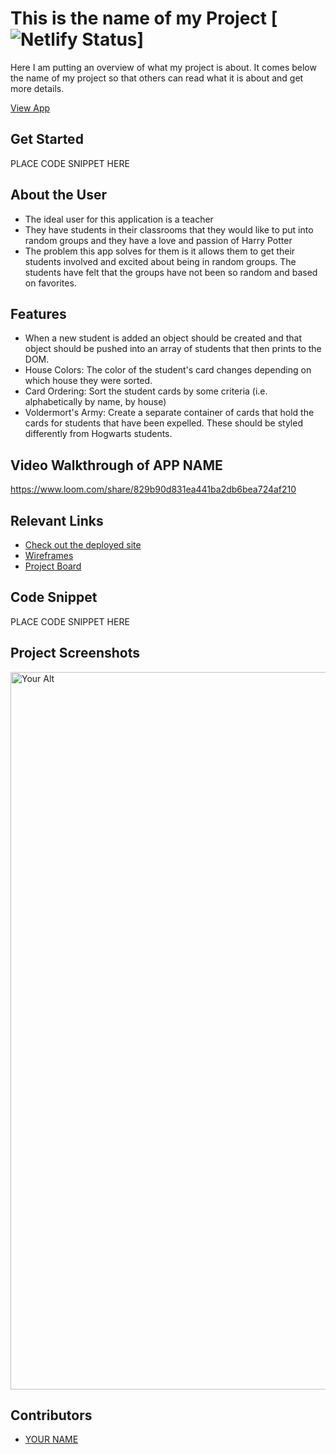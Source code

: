 # This is the name of my Project  [![Netlify Status](https://api.netlify.com/api/v1/badges/4ab7e730-7ed3-4cfd-a988-66195e79a991/deploy-status)]
<!-- update the netlify badge above with your own badge that you can find at netlify under settings/general#status-badges -->

Here I am putting an overview of what my project is about. It comes below the name of my project so that others can read what it is about and get more details.

[View App](#your-link)

## Get Started <!-- OPTIONAL, but doesn't hurt -->
PLACE CODE SNIPPET HERE

## About the User <!-- This is a scaled down user persona -->
- The ideal user for this application is a teacher
- They have students in their classrooms that they would like to put into random groups and they have a love and passion of Harry Potter
- The problem this app solves for them is it allows them to get their students involved and excited about being in random groups. The students have felt that the groups have not been so random and based on favorites.

## Features <!-- List your app features using bullets! Do NOT use a paragraph. No one will read that! -->
- When a new student is added an object should be created and that object should be pushed into an array of students that then prints to the DOM.
- House Colors: The color of the student's card changes depending on which house they were sorted.
- Card Ordering: Sort the student cards by some criteria (i.e. alphabetically by name, by house)
- Voldermort's Army: Create a separate container of cards that hold the cards for students that have been expelled. These should be styled differently from Hogwarts students.

## Video Walkthrough of APP NAME <!-- A loom link is sufficient -->
https://www.loom.com/share/829b90d831ea441ba2db6bea724af210

## Relevant Links <!-- Link to all the things that are required outside of the ones that have their own section -->
- [Check out the deployed site](#your-link)
- [Wireframes](#your-link)
- [Project Board](#your-link)

## Code Snippet <!-- OPTIONAL, but doesn't hurt -->
PLACE CODE SNIPPET HERE

## Project Screenshots <!-- These can be inside of your project. Look at the repos from class and see how the images are included in the readme -->
<img width="1148" alt="Your Alt" src="your-link.png">

## Contributors
- [YOUR NAME](https://github.com/your-github-url)
